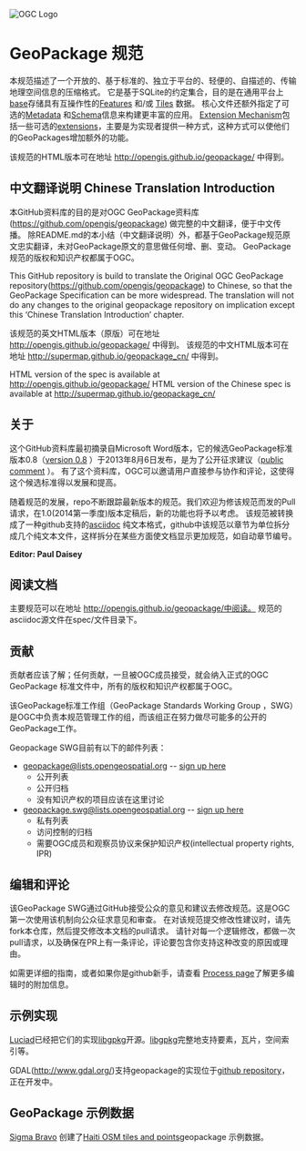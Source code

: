 ![OGC Logo](http://portal.opengeospatial.org/files/?artifact_id=11976&format=gif "OGC Logo")

GeoPackage 规范
==========
本规范描述了一个开放的、基于标准的、独立于平台的、轻便的、自描述的、传输地理空间信息的压缩格式。
它是基于SQLite的约定集合，目的是在通用平台上[base](spec/1_base.md)存储具有互操作性的[Features](spec/2_features.md) 和/或 [Tiles](spec/3_tiles.md) 数据。
核心文件还额外指定了可选的[Metadata](spec/5_metadata.md) 和[Schema](spec/4_schema.md)信息来构建更丰富的应用。
[Extension Mechanism](spec/7_extensions-mechanism.md)包括一些可选的[extensions](spec/8_extensions.md)，主要是为实现者提供一种方式，这种方式可以使他们的GeoPackages增加额外的功能。

该规范的HTML版本可在地址 http://opengis.github.io/geopackage/ 中得到。

中文翻译说明 Chinese Translation Introduction
-----
本GitHub资料库的目的是对OGC GeoPackage资料库(https://github.com/opengis/geopackage) 做完整的中文翻译，便于中文传播。
除README.md的本小结（中文翻译说明）外，都基于GeoPackage规范原文忠实翻译，未对GeoPackage原文的意思做任何增、删、变动。
GeoPackage规范的版权和知识产权都属于OGC。

This GitHub repository is build to translate the Original OGC GeoPackage repository(https://github.com/opengis/geopackage) to Chinese, so that the GeoPackage Specification can be more widespread.
The translation will not do any changes to the original geopackage repository on implication except this ‘Chinese Translation Introduction’ chapter.

该规范的英文HTML版本（原版）可在地址 http://opengis.github.io/geopackage/ 中得到。
该规范的中文HTML版本可在地址 http://supermap.github.io/geopackage_cn/ 中得到。

HTML version of the spec is available at http://opengis.github.io/geopackage/
HTML version of the Chinese spec is available at http://supermap.github.io/geopackage_cn/

关于
-----

这个GitHub资料库最初摘录自Microsoft Word版本，它的候选GeoPackage标准版本0.8（[version 0.8](https://portal.opengeospatial.org/files/?artifact_id=54838) ）于2013年8月6日发布，是为了公开征求建议（[public comment](http://www.opengeospatial.org/standards/requests/105) ）。
有了这个资料库，OGC可以邀请用户直接参与协作和评论，这使得这个候选标准得以发展和提高。

随着规范的发展，repo不断跟踪最新版本的规范。我们欢迎为修该规范而发的Pull请求，在1.0(2014第一季度)版本定稿后，新的功能也将予以考虑。
该规范被转换成了一种github支持的[asciidoc](http://www.methods.co.nz/asciidoc/) 纯文本格式，github中该规范以章节为单位拆分成几个纯文本文件，这样拆分在某些方面使文档显示更加规范，如自动章节编号。

**Editor: Paul Daisey**

阅读文档
--------------------
主要规范可以在地址 http://opengis.github.io/geopackage/中阅读。
规范的asciidoc源文件在spec/文件目录下。


贡献
------------
贡献者应该了解；任何贡献，一旦被OGC成员接受，就会纳入正式的OGC GeoPackage 标准文件中，所有的版权和知识产权都属于OGC。

该GeoPackage标准工作组（GeoPackage Standards Working Group ，SWG）是OGC中负责本规范管理工作的组，而该组正在努力做尽可能多的公开的GeoPackage工作。

Geopackage SWG目前有以下的邮件列表：
   - geopackage@lists.opengeospatial.org -- [sign up here](https://lists.opengeospatial.org/mailman/listinfo/geopackage)
      - 公开列表
      - 公开归档
      - 没有知识产权的项目应该在这里讨论
   - geopackage.swg@lists.opengeospatial.org -- [sign up here](https://lists.opengeospatial.org/mailman/listinfo/geopackage.swg)
      - 私有列表
      - 访问控制的归档
      - 需要OGC成员和观察员协议来保护知识产权(intellectual property rights, IPR)

编辑和评论
----------------------
该GeoPackage SWG通过GitHub接受公众的意见和建议去修改规范。这是OGC第一次使用该机制向公众征求意见和审查。
在对该规范提交修改性建议时，请先fork本仓库，然后提交修改本文档的pull请求。
请针对每一个逻辑修改，都做一次pull请求，以及确保在PR上有一条评论，评论要包含你支持这种改变的原因或理由。

如需更详细的指南，或者如果你是github新手，请查看 [Process page](process.md)了解更多编辑时的附加信息。

示例实现
----------------------

[Luciad](http://www.luciad.com/)已经把它们的实现[libgpkg](https://bitbucket.org/luciad/libgpkg)开源。[libgpkg](https://bitbucket.org/luciad/libgpkg)完整地支持要素，瓦片，空间索引等。

GDAL(http://www.gdal.org/)支持geopackage的实现位于[github repository](https://github.com/pramsey/gdal/tree/gpkg)，正在开发中。

GeoPackage 示例数据
----------------------
[Sigma Bravo](http://www.sigmabravo.com.au/services/it.aspx) 创建了[Haiti OSM tiles and points](https://portal.opengeospatial.org/files/?artifact_id=52605)geopackage 示例数据。

